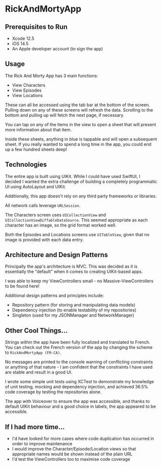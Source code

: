 # RickAndMortyApp

## Prerequisites to Run

- Xcode 12.5
- iOS 14.5
- An Apple developer account (to sign the app)

## Usage

The Rick And Morty App has 3 main functions:
- View Characters
- View Episodes
- View Locations

These can all be accessed using the tab bar at the bottom of the screen. Pulling down on any of these screens will refresh the data. Scrolling to the bottom and pulling up will fetch the next page, if necessary.

You can tap on any of the items in the view to open a sheet that will present more information about that item.

Inside these sheets, anything in blue is tappable and will open a subsequent sheet. If you really wanted to spend a long time in the app, you could end up a few hundred sheets deep!

## Technologies

The entire app is built using UIKit. While I could have used SwiftUI, I decided I wanted the extra challenge of building a completely programmatic UI using AutoLayout and UIKit.

Additionally, this app doesn't rely on any third party frameworks or libraries.

All network calls leverage `URLSession`.

The Characters screen uses `UICollectionView` and `UICollectionViewDiffableDataSource`. This seemed appropriate as each character has an image, so the grid format worked well.

Both the Episodes and Locations screens use `UITableView`, given that no image is provided with each data entry.

## Architecture and Design Patterns

Principally the app's architecture is MVC. This was decided as it is essentially the "default" when it comes to creating UIKit-based apps. 

I was able to keep my ViewControllers small - no Massive-ViewControllers to be found here!

Additional design patterns and principles include:
- Repository pattern (for storing and manipulating data models)
- Dependency injection (to enable testability of my repositories)
- Singleton (used for my JSONManager and NetworkManager)

## Other Cool Things...

Strings within the app have been fully localized and translated to French. You can check out the French version of the app by changing the scheme to `RickAndMortyApp (FR-CA)`.

No messages are printed to the console warning of conflicting constraints or anything of that nature - I am confident that the constraints I have used are stable and result in a good UI.

I wrote some simple unit tests using XCTest to demonstrate my knowledge of unit testing, mocking and dependency injection, and achieved 36.5% code coverage by testing the repositories alone.

The app with Voiceover to ensure the app was accessible, and thanks to default UIKit behaviour and a good choice in labels, the app appeared to be accessible.

## If I had more time...

- I'd have looked for more cases where code duplication has occurred in order to improve maintenance
- I would improve the Character/Episode/Location views so that appropriate names would be shown instead of the plain URL
- I'd test the ViewControllers too to maximise code coverage
